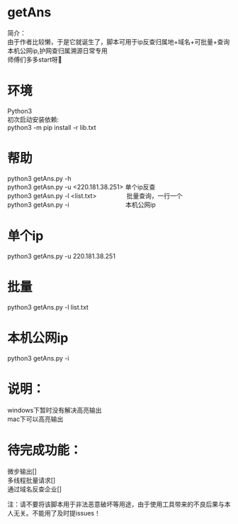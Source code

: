 # getAns
简介：<br>
由于作者比较懒，于是它就诞生了，脚本可用于ip反查归属地+域名+可批量+查询本机公网ip,护网查归属溯源日常专用<br>
师傅们多多start呀🥳

# 环境
Python3<br>
初次启动安装依赖:<br>
python3 -m pip install -r lib.txt<br>

# 帮助<br>
python3 getAns.py -h <br>
python3 getAsn.py -u <220.181.38.251> 单个ip反查<br>
python3 getAsn.py -l <list.txt>&nbsp;&nbsp;&emsp;&emsp;&emsp;&emsp;&nbsp;批量查询，一行一个<br>
python3 getAsn.py -i&nbsp;&nbsp;&nbsp;&nbsp;&emsp;&emsp;&emsp;&emsp;&emsp;&emsp;&emsp;&emsp;本机公网ip<br>

# 单个ip<br>
python3 getAns.py -u 220.181.38.251 <br>

# 批量<br>
python3 getAns.py -l list.txt <br>

# 本机公网ip<br>
python3 getAns.py -i <br>

# 说明：
windows下暂时没有解决高亮输出<br>
mac下可以高亮输出<br>

# 待完成功能：
微步输出[]<br>
多线程批量请求[]<br>
通过域名反查企业[]<br>

注：请不要将该脚本用于非法恶意破坏等用途，由于使用工具带来的不良后果与本人无关。不能用了及时提issues！
